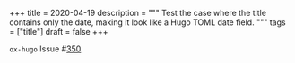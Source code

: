 +++
title = 2020-04-19
description = """
  Test the case where the title contains only the date, making it look
  like a Hugo TOML date field.
  """
tags = ["title"]
draft = false
+++

`ox-hugo` Issue #[350](https://github.com/kaushalmodi/ox-hugo/issues/350)
